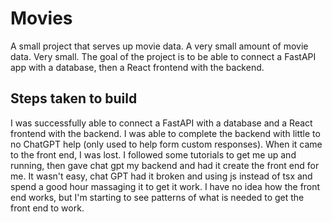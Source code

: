 # Movies

A small project that serves up movie data. A very small amount of movie data. Very small. The goal of the project is to be able to connect a FastAPI app with a database, then a React frontend with the backend.

## Steps taken to build

I was successfully able to connect a FastAPI with a database and a React frontend with the backend. I was able to complete the backend with little to no ChatGPT help (only used to help form custom responses). When it came to the front end, I was lost. I followed some tutorials to get me up and running, then gave chat gpt my backend and had it create the front end for me. It wasn't easy, chat GPT had it broken and using js instead of tsx and spend a good hour massaging it to get it work. I have no idea how the front end works, but I'm starting to see patterns of what is needed to get the front end to work.

